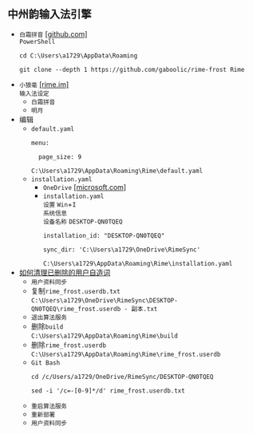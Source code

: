 ## 中州韵输入法引擎
* `白霜拼音` [[github.com]](https://github.com/gaboolic/rime-frost)  
`PowerShell`
  ```
  cd C:\Users\a1729\AppData\Roaming

  git clone --depth 1 https://github.com/gaboolic/rime-frost Rime
  ```
* `小狼毫` [[rime.im]](https://rime.im/)  
`输入法设定`
  * `白霜拼音`
  * `明月`
* 编辑
  * `default.yaml`
    ```
    menu:

      page_size: 9
    ```
    `C:\Users\a1729\AppData\Roaming\Rime\default.yaml`
  * `installation.yaml`
    * `OneDrive` [[microsoft.com]](https://www.microsoft.com/zh-cn/microsoft-365/onedrive/download)
    * `installation.yaml`  
      `设置` `Win`+`I`  
      `系统信息`  
      `设备名称` `DESKTOP-QN0TQEQ`
      ```
      installation_id: "DESKTOP-QN0TQEQ"

      sync_dir: 'C:\Users\a1729\OneDrive\RimeSync'
      ```
      `C:\Users\a1729\AppData\Roaming\Rime\installation.yaml`
* [如何清理已删除的用户自造词](https://www.bilibili.com/video/BV1YM4m1o7BX/?vd_source=85eeb932842b5b15ade257caaa4a9ba8)
  * `用户资料同步`
  * 复制`rime_frost.userdb.txt`  
`C:\Users\a1729\OneDrive\RimeSync\DESKTOP-QN0TQEQ\rime_frost.userdb - 副本.txt`
  * `退出算法服务`
  * 删除`build`  
`C:\Users\a1729\AppData\Roaming\Rime\build`
  * 删除`rime_frost.userdb`  
`C:\Users\a1729\AppData\Roaming\Rime\rime_frost.userdb`
  * `Git Bash`
    ```
    cd /c/Users/a1729/OneDrive/RimeSync/DESKTOP-QN0TQEQ

    sed -i '/c=-[0-9]*/d' rime_frost.userdb.txt
    ```
  * `重启算法服务`
  * `重新部署`
  * `用户资料同步`